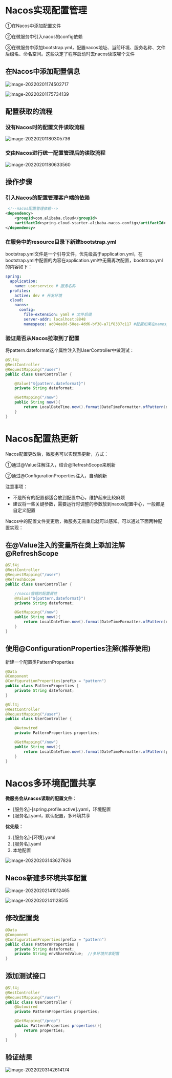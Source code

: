 # Nacos实现配置管理

①在Nacos中添加配置文件

②在微服务中引入nacos的config依赖

③在微服务中添加bootstrap.yml，配置nacos地址、当前环境、服务名称、文件后缀名、命名空间。这些决定了程序启动时去nacos读取哪个文件

## 在Nacos中添加配置信息

![image-20220201174502717](https://github.com/BlackMe2327/cloudimages27/blob/main/img/image-20220201174502717.png?raw=true)

![image-20220201175734139](https://github.com/BlackMe2327/cloudimages27/blob/main/img/image-20220201175734139.png?raw=true)

## 配置获取的流程

### 没有Nacos时的配置文件读取流程

![image-20220201180305736](https://github.com/BlackMe2327/cloudimages27/blob/main/img/image-20220201180305736.png?raw=true)

### 交由Nacos进行统一配置管理后的读取流程

![image-20220201180633560](https://github.com/BlackMe2327/cloudimages27/blob/main/img/image-20220201180633560.png?raw=true)

## 操作步骤

### 引入Nacos的配置管理客户端的依赖

```xml
 <!--nacos配置管理依赖-->
<dependency>
    <groupId>com.alibaba.cloud</groupId>
    <artifactId>spring-cloud-starter-alibaba-nacos-config</artifactId>
</dependency>
```

### 在服务中的resource目录下新建bootstrap.yml

bootstrap.yml文件是一个引导文件，优先级高于application.yml，在bootstrap.yml中配置的内容在application.yml中无需再次配置，bootstrap.yml的内容如下：

```yaml
spring:
  application:
    name: userservice # 服务名称
  profiles:
    active: dev # 开发环境
  cloud:
    nacos:
      config:
        file-extension: yaml # 文件后缀
        server-addr: localhost:8848
        namespace: ad04ea8d-50ee-4dd6-bf38-a71f8337c117 #配置如果在namespace下要填写namespace的id,不然无法读取bootstrap.yml的配置
```

### 验证是否从Nacos拉取到了配置

将pattern.dateformat这个属性注入到UserController中做测试：

```java
@Slf4j
@RestController
@RequestMapping("/user")
public class UserController {

    @Value("${pattern.dateformat}")
    private String dateformat;

    @GetMapping("/now")
    public String now(){
        return LocalDateTime.now().format(DateTimeFormatter.ofPattern(dateformat, Locale.CHINA));
    }
}
```

# Nacos配置热更新

Nacos配置更改后，微服务可以实现热更新，方式：

①通过@Value注解注入，结合@RefreshScope来刷新

②通过@ConfigurationProperties注入，自动刷新

注意事项：

- 不是所有的配置都适合放到配置中心，维护起来比较麻烦
- 建议将一些关键参数，需要运行时调整的参数放到nacos配置中心，一般都是自定义配置

Nacos中的配置文件变更后，微服务无需重启就可以感知。可以通过下面两种配置实现：

## 在@Value注入的变量所在类上添加注解@RefreshScope

```java
@Slf4j
@RestController
@RequestMapping("/user")
@RefreshScope
public class UserController {

    //nacos管理的配置属性
    @Value("${pattern.dateformat}")
    private String dateformat;

    @GetMapping("/now")
    public String now(){
        return LocalDateTime.now().format(DateTimeFormatter.ofPattern(dateformat, Locale.CHINA));
    }
}
```

## 使用@ConfigurationProperties注解(推荐使用)

新建一个配置类PatternProperties

```java
@Data
@Component
@ConfigurationProperties(prefix = "pattern")
public class PatternProperties {
    private String dateformat;
}
```

```java
@Slf4j
@RestController
@RequestMapping("/user")
public class UserController {

    @Autowired
    private PatternProperties properties;

    @GetMapping("/now")
    public String now(){
        return LocalDateTime.now().format(DateTimeFormatter.ofPattern(properties.getDateformat(), Locale.CHINA));
    }
}
```

# Nacos多环境配置共享

**微服务会从nacos读取的配置文件：**

- [服务名]-[spring.profile.active].yaml，环境配置
- [服务名].yaml，默认配置，多环境共享

**优先级：**

1. [服务名]-[环境].yaml 
2. [服务名].yaml 
3.  本地配置

![image-20220203143627826](https://github.com/BlackMe2327/cloudimages27/blob/main/img/image-20220203143627826.png?raw=true)

## Nacos新建多环境共享配置

![image-20220202141012465](https://github.com/BlackMe2327/cloudimages27/blob/main/img/image-20220202141012465.png?raw=true)

![image-20220202141128515](https://github.com/BlackMe2327/cloudimages27/blob/main/img/image-20220202141128515.png?raw=true)

## 修改配置类

```java
@Data
@Component
@ConfigurationProperties(prefix = "pattern")
public class PatternProperties {
    private String dateformat;	
    private String envSharedValue;	//多环境共享配置
}
```

## 添加测试接口

```java
@Slf4j
@RestController
@RequestMapping("/user")
public class UserController {
    @Autowired
    private PatternProperties properties;

    @GetMapping("/prop")
    public PatternProperties properties(){
        return properties;
    }
}
```

## 验证结果

![image-20220203142614174](https://github.com/BlackMe2327/cloudimages27/blob/main/img/image-20220203142614174.png?raw=true)





